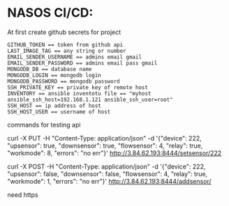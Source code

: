 # NASOS CI/CD:
At first create github secrets for project

    GITHUB_TOKEN == token from github api
    LAST_IMAGE_TAG == any string or number
    EMAIL_SENDER_USERNAME == admins email gmail
    EMAIL_SENDER_PASSWORD == admins email pass gmail
    MONGODB_DB == database name
    MONGODB_LOGIN == mongodb login
    MONGODB_PASSWORD == mongodb password
    SSH_PRIVATE_KEY == private key of remote host
    INVENTORY == ansible inventotu file == "myhost ansible_ssh_host=192.168.1.121 ansible_ssh_user=root"
    SSH_HOST == ip address of host
    SSH_HOST_USER == username of host

commands for testing api

curl -X PUT -H "Content-Type: application/json" -d '{"device": 222, "upsensor": true, "downsensor": true, "flowsensor": 4, "relay": true, "workmode": 8, "errors": "no err"}' http://3.84.62.193:8444/setsensor/222

curl -X POST -H "Content-Type: application/json" -d '{"device": 222, "upsensor": false, "downsensor": false, "flowsensor": 4, "relay": true, "workmode": 1, "errors": "no err"}' http://3.84.62.193:8444/addsensor/

need https